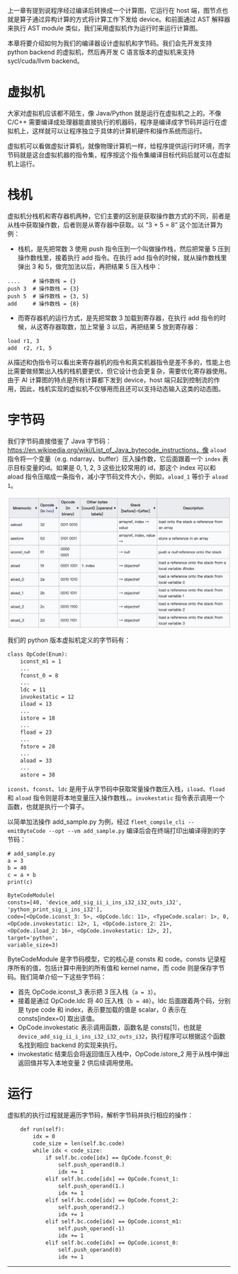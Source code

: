 上一章有提到说程序经过编译后转换成一个计算图，它运行在 host 端，图节点也就是算子通过异构计算的方式将计算工作下发给 device。和前面通过 AST 解释器来执行 AST module 类似，我们采用虚拟机作为运行时来运行计算图。

本章将要介绍如何为我们的编译器设计虚拟机和字节码。我们会先开发支持 python backend 的虚拟机，然后再开发 C 语言版本的虚拟机来支持 sycl/cuda/llvm backend。

# 虚拟机

大家对虚拟机应该都不陌生，像 Java/Python 就是运行在虚拟机之上的。不像 C/C++ 需要编译成处理器能直接执行的机器码，程序是编译成字节码并运行在虚拟机上，这样就可以让程序独立于具体的计算机硬件和操作系统而运行。

虚拟机可以看做虚拟计算机，就像物理计算机一样，给程序提供运行时环境，而字节码就是这台虚拟机器的指令集，程序按这个指令集编译目标代码后就可以在虚拟机上运行。

# 栈机

虚拟机分栈机和寄存器机两种，它们主要的区别是获取操作数方式的不同，前者是从栈中获取操作数，后者则是从寄存器中获取。以 “3 + 5 = 8” 这个加法计算为例：

- 栈机，是先把常数 3 使用 push 指令压到一个叫做操作栈，然后把常量 5 压到操作数栈里，接着执行 add 指令。在执行 add 指令的时候，就从操作数栈里弹出 3 和 5，做完加法以后，再把结果 5 压入栈中：
```
....    # 操作数栈 = {}
push 3  # 操作数栈 = {3}
push 5  # 操作数栈 = {3, 5}
add     # 操作数栈 = {8}
```

- 而寄存器机的运行方式，是先把常数 3 加载到寄存器，在执行 add 指令的时候，从这寄存器取数，加上常量 3 以后，再把结果 5 放到寄存器：

```
load r1, 3
add  r2, r1, 5
```

从描述和伪指令可以看出来寄存器机的指令和真实机器指令是差不多的，性能上也比需要做频繁出入栈的栈机要更优，但它设计也会更复杂，需要优化寄存器使用。由于 AI 计算图的特点是所有计算都下发到 device，host 端只起到控制流的作用，因此，栈机实现的虚拟机不仅够用而且还可以支持动态输入这类的动态图。

# 字节码

我们字节码直接借鉴了 Java 字节码：https://en.wikipedia.org/wiki/List_of_Java_bytecode_instructions，像 `aload` 指令将一个变量（e.g. ndarray、buffer）压入操作数，它后面跟着一个 `index` 表示目标变量的id。如果是 0, 1, 2, 3 这些比较常用的 id，那这个 index 可以和 aload 指令压缩成一条指令，减小字节码文件大小，例如，`aload_1` 等价于 `aload 1`。

![](https://github.com/alexshuang/write-your-own-ai-compiler/blob/main/images/bc.png)

我们的 python 版本虚拟机定义的字节码有：
```
class OpCode(Enum):
    iconst_m1 = 1
    ...
    fconst_0 = 8
    ...
    ldc = 11
    invokestatic = 12
    iload = 13
    ...
    istore = 18
    ...
    fload = 23
    ...
    fstore = 28
    ...
    aload = 33
    ...
    astore = 38
```

`iconst`、`fconst`、`ldc` 是用于从字节码中获取常量操作数压入栈，`iload`、`fload` 和 `aload` 指令则是将本地变量压入操作数栈，。`invokestatic` 指令表示调用一个函数，也就是执行一个算子。

以简单加法操作 add_sample.py 为例，经过 `fleet_compile_cli --emitByteCode --opt --vm add_sample.py` 编译后会在终端打印出编译得到的字节码：

```
# add_sample.py
a = 3
b = 40
c = a + b
print(c)
```

```
ByteCodeModule(
consts=[40, 'device_add_sig_ii_i_ins_i32_i32_outs_i32', 'python_print_sig_i_ins_i32'],
code=[<OpCode.iconst_3: 5>, <OpCode.ldc: 11>, <TypeCode.scalar: 1>, 0, 
<OpCode.invokestatic: 12>, 1, <OpCode.istore_2: 21>, 
<OpCode.iload_2: 16>, <OpCode.invokestatic: 12>, 2], 
target='python', 
variable_size=3)
```

ByteCodeModule 是字节码模型，它的核心是 consts 和 code。consts 记录程序所有的值，包括计算中用到的所有值和 kernel name，而 code 则是保存字节码。我们简单介绍一下这些字节码：
- 首先 OpCode.iconst_3 表示把 3 压入栈（`a = 3`）。
- 接着是通过 OpCode.ldc 将 40 压入栈（`b = 40`）。ldc 后面跟着两个码，分别是 type code 和 index，表示要加载的值是 scalar，0 表示在 consts[index=0] 取出该值。
- OpCode.invokestatic 表示调用函数，函数名是 consts[1]，也就是 `device_add_sig_ii_i_ins_i32_i32_outs_i32`，执行程序可以根据这个函数名找到相应 backend 的实现来执行。
- invokestatic 结束后会将返回值压入栈中，OpCode.istore_2 用于从栈中弹出返回值并写入本地变量 2 供后续调用使用。

# 运行

虚拟机的执行过程就是遍历字节码，解析字节码并执行相应的操作：

```
    def run(self):
        idx = 0
        code_size = len(self.bc.code)
        while idx < code_size:
            if self.bc.code[idx] == OpCode.fconst_0:
                self.push_operand(0.)
                idx += 1
            elif self.bc.code[idx] == OpCode.fconst_1:
                self.push_operand(1.)
                idx += 1
            elif self.bc.code[idx] == OpCode.fconst_2:
                self.push_operand(2.)
                idx += 1
            elif self.bc.code[idx] == OpCode.iconst_m1:
                self.push_operand(-1)
                idx += 1
            elif self.bc.code[idx] == OpCode.iconst_0:
                self.push_operand(0)
                idx += 1
```

---

